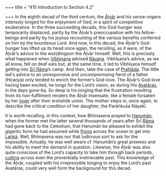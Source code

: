 +++
title = "415 Introduction to Section 4.2"

+++
In the eighth decad of the third centum, the [Āḻvār](/definition/aḻvar#vaishnavism "show Āḻvār definitions") and his sense-organs intensely longed for the enjoyment of Ged, in a spirit of competitive exuberance. In the three succeeding decads, this God-hunger was temporarily displaced, partly by the Āḻvār’s preoccupation with his fellow-beings and partly by his joyous recounting of the various benefits conferred on him by the bounteous Lord. And now, in this decad, the Āḻvār’s God-hunger has lifted up its head once again, the recoiling, as it were, of the Āḻvār’s advice to the worḻdlingson the Āḻvār himself. Well, this is precisely what happened when [Vibhīṣaṇa](/definition/vibhishana#vaishnavism "show Vibhīṣaṇa definitions") advised [Rāvaṇa](/definition/ravana#vaishnavism "show Rāvaṇa definitions"). Vibhīṣaṇa’s advice, as we all know, fell on deaf eats but, at the same time, it led to Vibhīṣaṇa himself getting into [Śrī Rāma](/definition/shrirama#history "show Śrī Rāma definitions")’s camp. And then, take the case of [Prahlāda](/definition/prahlada#vaishnavism "show Prahlāda definitions"). The little lad's advice to an unresponsive and uncompromising fiend of a father (Hiṟaṇya) only tended to enrich the former’s God-love. The Āḻvār’s God-love having been excited, he longs for the Lord’s vision, as during His [Avatāras](/definition/avatara#vaishnavism "show Avatāras definitions"), in the days gone-by. So deep is his longing that the frustration resulting from its non-fulfilment renders the Āḻvār insensate, like a female forsaken by her [lover](/definition/lover#history "show lover definitions") after their erstwhile union. The mother steps in, once again, to describe the critical condition of her daughter, the Parāṅkuśa Nāyakī.

It is worth recalling, in this context, how Bhīmasena prayed to [Hanumān](/definition/hanuman#vaishnavism "show Hanumān definitions"), when the former met the latter several thousands of years after Śrī [Rāma](/definition/rama#vaishnavism "show Rāma definitions") had gone back to the Celestium, that Hanumān be pleased to exhibit the gigantic form he had assumed while [flying](/definition/flying#history "show flying definitions") across the ocean to get into [Laṅkā](/definition/lanka#vaishnavism "show Laṅkā definitions"). Well, Bhīmasena was nor that ludicrous sort to ask for the impossible. Actually, he was well aware cf. Hanumān’s great prowess and his ability to meet the demand in question. Likewise, the Āḻvār was also quite conscious of the Lord’s capacity to take him through back periods, [cutting](/definition/cutting#history "show cutting definitions") across even the proverbially irretrievable past. This knowledge of the Āḻvār, coupled with his irrepressible longing to enjoy the Lord’s past Avatāras, could very well form the background for this decad.


